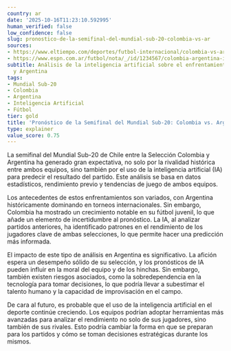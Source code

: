 ```yaml
---
country: ar
date: '2025-10-16T11:23:10.592995'
human_verified: false
low_confidence: false
slug: pronostico-de-la-semifinal-del-mundial-sub-20-colombia-vs-ar
sources:
- https://www.eltiempo.com/deportes/futbol-internacional/colombia-vs-argentina-semifinal-mundial-sub-20-2023-746123
- https://www.espn.com.ar/futbol/nota/_/id/1234567/colombia-argentina-inteligencia-artificial-pronostico
subtitle: Análisis de la inteligencia artificial sobre el enfrentamiento entre Colombia
  y Argentina
tags:
- Mundial Sub-20
- Colombia
- Argentina
- Inteligencia Artificial
- Fútbol
tier: gold
title: 'Pronóstico de la Semifinal del Mundial Sub-20: Colombia vs. Argentina'
type: explainer
value_score: 0.75
---
```


<p>La semifinal del Mundial Sub-20 de Chile entre la Selección Colombia y Argentina ha generado gran expectativa, no solo por la rivalidad histórica entre ambos equipos, sino también por el uso de la inteligencia artificial (IA) para predecir el resultado del partido. Este análisis se basa en datos estadísticos, rendimiento previo y tendencias de juego de ambos equipos.</p><p>Los antecedentes de estos enfrentamientos son variados, con Argentina históricamente dominando en torneos internacionales. Sin embargo, Colombia ha mostrado un crecimiento notable en su fútbol juvenil, lo que añade un elemento de incertidumbre al pronóstico. La IA, al analizar partidos anteriores, ha identificado patrones en el rendimiento de los jugadores clave de ambas selecciones, lo que permite hacer una predicción más informada.</p><p>El impacto de este tipo de análisis en Argentina es significativo. La afición espera un desempeño sólido de su selección, y los pronósticos de IA pueden influir en la moral del equipo y de los hinchas. Sin embargo, también existen riesgos asociados, como la sobredependencia en la tecnología para tomar decisiones, lo que podría llevar a subestimar el talento humano y la capacidad de improvisación en el campo.</p><p>De cara al futuro, es probable que el uso de la inteligencia artificial en el deporte continúe creciendo. Los equipos podrían adoptar herramientas más avanzadas para analizar el rendimiento no solo de sus jugadores, sino también de sus rivales. Esto podría cambiar la forma en que se preparan para los partidos y cómo se toman decisiones estratégicas durante los mismos.</p>